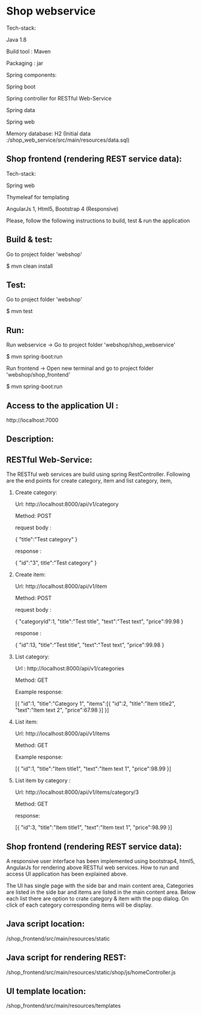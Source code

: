 # Shop webservice

Tech-stack:

Java 1.8		

Build tool : Maven	

Packaging : jar 

Spring components:
	
Spring boot	

Spring controller for RESTful Web-Service 

Spring data  

Spring web  

Memory database: H2 (Initial data :/shop_web_service/src/main/resources/data.sql)	

Shop frontend (rendering REST service data): 
--------------------------------------------
Tech-stack:

Spring web  

Thymeleaf for templating 

AngularJs 1, Html5, Bootstrap 4 (Responsive)

Please, follow the following instructions to build, test & run the application 

Build & test: 
--------------------------
Go to project folder 'webshop'

$ mvn clean install

Test: 
---------------------------
Go to project folder 'webshop'

$ mvn test

Run: 
----------------------------
Run webservice -> Go to project folder 'webshop/shop_webservice'

$ mvn spring-boot:run

Run frontend -> Open new terminal and go to project folder 'webshop/shop_frontend'

$ mvn spring-boot:run

Access to the application UI : 
------------------------------
http://localhost:7000

Description: 
----------------------------
RESTful Web-Service: 
----------------------------
The RESTful web services are build using spring RestController.
Following are the end points for create category, item and list category, item, 

1. Create category: 
	
	Url: http://localhost:8000/api/v1/category 
	
	Method: POST
	 
	request body : 
	
	{
		"title":"Test category"
	} 
	
	response : 
	
	{
		"id":"3",
		title":"Test category"
	} 

2. Create item: 
	
	Url: http://localhost:8000/api/v1/item
	
	Method: POST
	 
	request body : 
	
	{
		"categoryId":1,
		"title":"Test title",
		"text":"Test text",
		"price":99.98
	} 
	
	response : 
	
	{
		"id":13,
		"title":"Test title",
		"text":"Test text",
		"price":99.98
	} 

3. List category: 
	
	Url : http://localhost:8000/api/v1/categories  

	Method: GET
	
	Example response:  
	
	[{
		"id":1,
		"title":"Category 1",
		"items":[{
					"id":2,
					"title":"Item title2",
					"text":"Item text 2",
					"price":67.98
				}]
	}]

4. List item: 
	
	Url: http://localhost:8000/api/v1/items
	
	Method: GET 
	
	Example response: 
	
	[{
		"id":1,
		"title":"Item title1",
		"text":"Item text 1",
		"price":98.99
	}] 

5. List item by category : 

	Url: http://localhost:8000/api/v1/items/category/3
	
	Method: GET
	 
	response: 
	
	[{
		"id":3,
		"title":"Item title1",
		"text":"Item text 1",
		"price":98.99
	}] 

Shop frontend (rendering REST service data): 
--------------------------------------------
A responsive user interface has been implemented using bootstrap4, html5, AngularJs for rendering above 
RESTful web services. How to run and access UI application has been explained above.

The UI has single page with the side bar and main content area, Categories are 
listed in the side bar and items are listed in the main content area. Below each 
list there are option to crate category & item with the pop dialog. On click of each
category corresponding items will be display.

Java script location: 
----------------------
/shop_frontend/src/main/resources/static

Java script for rendering REST:
-------------------------------
/shop_frontend/src/main/resources/static/shop/js/homeController.js

UI template location: 
---------------------  
/shop_frontend/src/main/resources/templates


